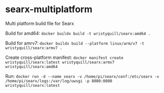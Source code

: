 # searx-multiplatform
Multi platform build file for Searx

Build for amd64:
`docker buildx build -t wristyquill/searx:amd64 .`

Build for amrv7:
`docker buildx build --platform linux/arm/v7 -t wristyquill/searx:armv7 .`

Create cross-platform manifest:
`docker manifest create wristyquill/searx:latest wristyquill/searx:armv7 wristyquill/searx:amd64`

Run:
`docker run -d --name searx -v /home/pi/searx/conf:/etc/searx -v /home/pi/searx/logs:/var/log/uwsgi -p 8080:8080 wristyquill/searx:latest`
